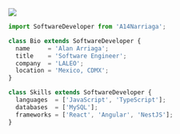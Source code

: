 <img src="https://previews.dropbox.com/p/thumb/ACNrIeLxRD4MN7KJ9jqZnqijGw4krPZjB-qcSm8CCqg0binpHKGd-w5Zjdesy6t9BEHMoENLYaomcZZ-BV7QR0d32vEFtHmv74fNFbNauLRQUejpd4yTJwk4Z0E2A7ni4i__sX0XYNEGgYkTiYu1PbmDfCFlrTZYUflPUbYNqnmQb_iEZqIOp-_7RKm6zw_iXFdakFPJ-tR8M0zAOrOpqM0h8cgscNpSmD10x7GfYYEkFoZRyNRE-7peBuMTkHGw9wp3NdmPls6juchfSHMAvnN_-EhYYiycO-T85nAZlxQWI_ipf6vVnirvj2IT0ZE5n2sags6Ki10WGLkuXjLH6TdE/p.png" />

```js
import SoftwareDeveloper from 'A14Narriaga';

class Bio extends SoftwareDeveloper {
  name     = 'Alan Arriaga';
  title    = 'Software Engineer';
  company  = 'LALEO';
  location = 'Mexico, CDMX';
}

class Skills extends SoftwareDeveloper {
  languages  = ['JavaScript', 'TypeScript'];
  databases  = ['MySQL'];
  frameworks = ['React', 'Angular', 'NestJS'];
}
```

<!-- <img src="https://github-readme-stats.vercel.app/api/top-langs/?username=A14Narriaga&layout=compact&title_color=ffffff&text_color=daf7dc&bg_color=2D333B&border_color=2D333B"/>
 -->
